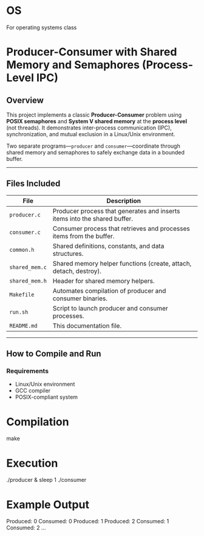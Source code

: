 # OS
For operating systems class

# Producer-Consumer with Shared Memory and Semaphores (Process-Level IPC)

## Overview

This project implements a classic **Producer-Consumer** problem using **POSIX semaphores** and **System V shared memory** at the **process level** (not threads). It demonstrates inter-process communication (IPC), synchronization, and mutual exclusion in a Linux/Unix environment.

Two separate programs—`producer` and `consumer`—coordinate through shared memory and semaphores to safely exchange data in a bounded buffer.

---

## Files Included

| File           | Description |
|----------------|-------------|
| `producer.c`   | Producer process that generates and inserts items into the shared buffer. |
| `consumer.c`   | Consumer process that retrieves and processes items from the buffer. |
| `common.h`     | Shared definitions, constants, and data structures. |
| `shared_mem.c` | Shared memory helper functions (create, attach, detach, destroy). |
| `shared_mem.h` | Header for shared memory helpers. |
| `Makefile`     | Automates compilation of producer and consumer binaries. |
| `run.sh`       | Script to launch producer and consumer processes. |
| `README.md`    | This documentation file. |

---

## How to Compile and Run

### Requirements
- Linux/Unix environment
- GCC compiler
- POSIX-compliant system

# Compilation
make

# Execution
./producer &
sleep 1
./consumer

# Example Output
Produced: 0
Consumed: 0
Produced: 1
Produced: 2
Consumed: 1
Consumed: 2
...


